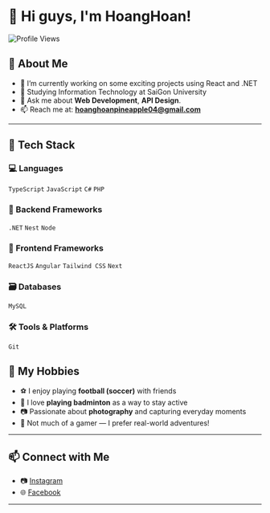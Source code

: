 # 👋 Hi guys, I'm HoangHoan!

![Profile Views](https://komarev.com/ghpvc/?username=HoangHoan04&color=blue)

## 🚀 About Me

- 🔭 I’m currently working on some exciting projects using React and .NET  
- 🌱 Studying Information Technology at SaiGon University  
- 💬 Ask me about **Web Development**, **API Design**.
- 📫 Reach me at: **hoanghoanpineapple04@gmail.com**

---

## 🌟 Tech Stack

### 💻 Languages
 `TypeScript` `JavaScript` `C#`  `PHP`

### 🧠 Backend Frameworks
`.NET` `Nest` `Node`

### 🎨 Frontend Frameworks
`ReactJS` `Angular` `Tailwind CSS` `Next`

### 🗃️ Databases
`MySQL` 

### 🛠️ Tools & Platforms
 `Git`


## 🎯 My Hobbies

- ⚽ I enjoy playing **football (soccer)** with friends
- 🏸 I love **playing badminton** as a way to stay active
- 📷 Passionate about **photography** and capturing everyday moments
- 🚫 Not much of a gamer — I prefer real-world adventures!

---

## 📫 Connect with Me

- 📷 [Instagram](https://www.instagram.com/h.hoandua14)
- 🌐 [Facebook](https://www.facebook.com/h.hoandua14)

---

